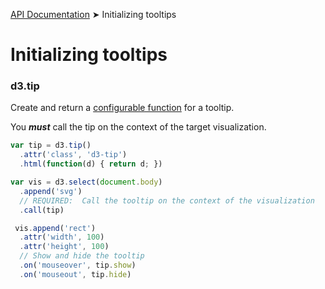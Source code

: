[API Documentation](index.md) ➤ Initializing tooltips

# Initializing tooltips

### d3.tip
Create and return a [configurable function](http://bost.ocks.org/mike/chart) for
a tooltip.

You ***must*** call the tip on the context of the target visualization.

``` javascript
var tip = d3.tip()
  .attr('class', 'd3-tip')
  .html(function(d) { return d; })

var vis = d3.select(document.body)
  .append('svg')
  // REQUIRED:  Call the tooltip on the context of the visualization
  .call(tip)

 vis.append('rect')
  .attr('width', 100)
  .attr('height', 100)
  // Show and hide the tooltip
  .on('mouseover', tip.show)
  .on('mouseout', tip.hide)
```
